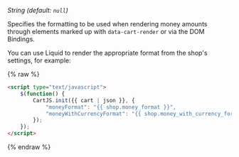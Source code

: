 *String (default: `null`)*

Specifies the formatting to be used when rendering money amounts through elements marked up with `data-cart-render` or via the DOM Bindings.

You can use Liquid to render the appropriate format from the shop's settings, for example:

{% raw %}
```html
<script type="text/javascript">
    $(function() {
        CartJS.init({{ cart | json }}, {
            "moneyFormat": "{{ shop.money_format }}",
            "moneyWithCurrencyFormat": "{{ shop.money_with_currency_format }}"
        });
    });
</script>
```
{% endraw %}
